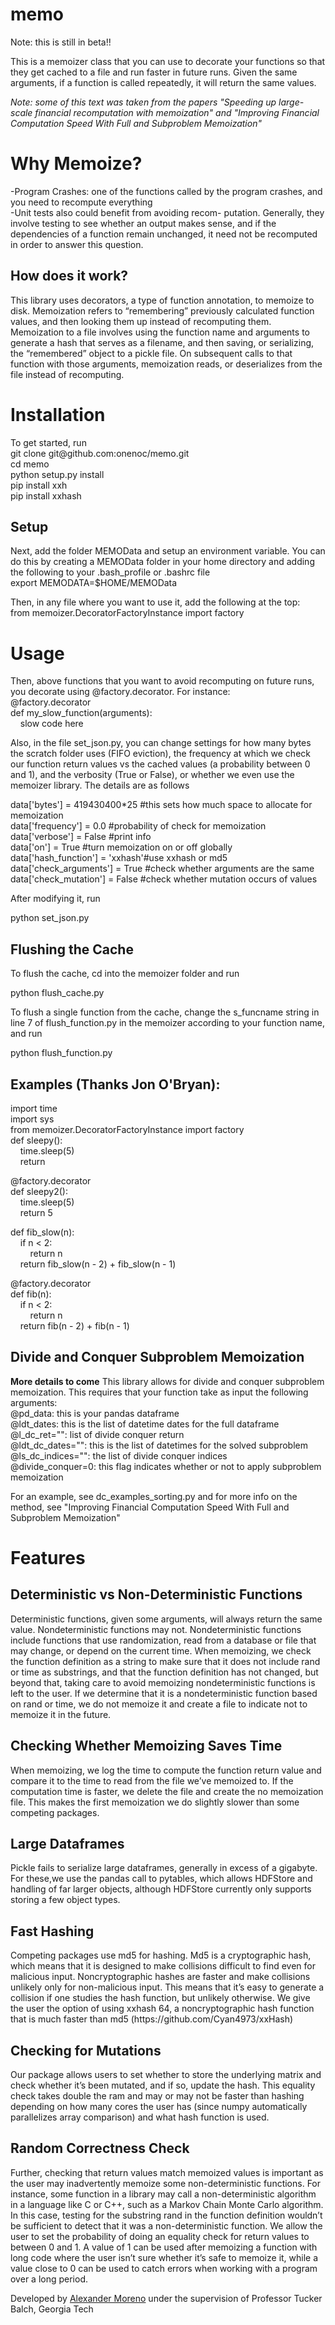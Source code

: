 memo
====
Note: this is still in beta!!

This is a memoizer class that you can use to decorate your functions so that they get cached to a file and run faster in future runs.  Given the same arguments, if a function is called repeatedly, it will return the same values.

<i>Note: some of this text was taken from the papers "Speeding up large-scale financial recomputation with memoization" and "Improving Financial Computation Speed With Full and Subproblem Memoization"</i>

<h1>Why Memoize?</h1>
-Program Crashes: one of the functions called by the program crashes, and you need to recompute everything<br>
-Unit tests also could benefit from avoiding recom- putation. Generally, they involve testing to see whether an output makes sense, and if the dependencies of a function remain unchanged, it need not be recomputed in order to answer this question.<br>
<h2>How does it work?</h2>
This library uses decorators, a type of function annotation, to memoize to disk. Memoization refers to “remembering” previously calculated function values, and then looking them up instead of recomputing them. Memoization to a file involves using the function name and arguments to generate a hash that serves as a filename, and then saving, or serializing, the “remembered” object to a pickle file. On subsequent calls to that function with those arguments, memoization reads, or deserializes from the file instead of recomputing.

<h1>Installation</h1>
To get started, run<br>
git clone git@github.com:onenoc/memo.git<br>
cd memo<br>
python setup.py install<br>
pip install xxh<br>
pip install xxhash<br>

<h2> Setup </h2>
Next, add the folder MEMOData and setup an environment variable.  You can do this by creating a MEMOData folder in your home directory and adding the following to your .bash_profile or .bashrc file<br>
export MEMODATA=$HOME/MEMOData<br>

Then, in any file where you want to use it, add the following at the top:<br>
from memoizer.DecoratorFactoryInstance import factory<br>

<h1> Usage </h1>
Then, above functions that you want to avoid recomputing on future runs, you decorate using @factory.decorator.  For instance:<br>
@factory.decorator<br>
def my_slow_function(arguments):<br>
&nbsp;&nbsp;&nbsp;&nbsp;slow code here<br>
  
Also, in the file set_json.py, you can change settings for how many bytes the scratch folder uses (FIFO eviction), the frequency at which we check our function return values vs the cached values (a probability between 0 and 1), and the verbosity (True or False), or whether we even use the memoizer library.  The details are as follows<br>

data['bytes'] = 419430400*25 #this sets how much space to allocate for memoization<br>
data['frequency'] = 0.0 #probability of check for memoization<br>
data['verbose'] = False #print info<br>
data['on'] = True #turn memoization on or off globally<br>
data['hash_function'] = 'xxhash'#use xxhash or md5<br>
data['check_arguments'] = True #check whether arguments are the same<br>
data['check_mutation'] = False #check whether mutation occurs of values<br>

After modifying it, run

python set_json.py

<h2> Flushing the Cache </h2>
To flush the cache, cd into the memoizer folder and run

python flush_cache.py

To flush a single function from the cache, change the s_funcname string in line 7 of flush_function.py in the memoizer according to your function name, and run

python flush_function.py

<h2> Examples (Thanks Jon O'Bryan):</h2>
import time<br>
import sys<br>
from memoizer.DecoratorFactoryInstance import factory<br>
def sleepy():<br>
&nbsp;&nbsp;&nbsp;&nbsp;time.sleep(5)<br>
&nbsp;&nbsp;&nbsp;&nbsp;return<br>

@factory.decorator<br>
def sleepy2():<br>
&nbsp;&nbsp;&nbsp;&nbsp;time.sleep(5)<br>
&nbsp;&nbsp;&nbsp;&nbsp;return 5<br>

def fib_slow(n):<br>
&nbsp;&nbsp;&nbsp;&nbsp;if n < 2:<br>
&nbsp;&nbsp;&nbsp;&nbsp;&nbsp;&nbsp;&nbsp;&nbsp;return n<br>
&nbsp;&nbsp;&nbsp;&nbsp;return fib_slow(n - 2) + fib_slow(n - 1)<br>

@factory.decorator<br>
def fib(n):<br>
&nbsp;&nbsp;&nbsp;&nbsp;if n < 2:<br>
&nbsp;&nbsp;&nbsp;&nbsp;&nbsp;&nbsp;&nbsp;&nbsp;return n<br>
&nbsp;&nbsp;&nbsp;&nbsp;return fib(n - 2) + fib(n - 1)<br>

<h2> Divide and Conquer Subproblem Memoization </h2>
<b>More details to come</b>
This library allows for divide and conquer subproblem memoization.  This requires that your function take as input the following arguments:<br>
@pd_data: this is your pandas dataframe<br>
@ldt_dates: this is the list of datetime dates for the full dataframe<br>
@l_dc_ret="": list of divide conquer return<br>
@ldt_dc_dates="": this is the list of datetimes for the solved subproblem<br>
@ls_dc_indices="": the list of divide conquer indices<br>
@divide_conquer=0: this flag indicates whether or not to apply subproblem memoization<br>

For an example, see dc_examples_sorting.py and for more info on the method, see "Improving Financial Computation Speed With Full and Subproblem Memoization"

<h1> Features </h1>
<h2> Deterministic vs Non-Deterministic Functions </h2>
Deterministic functions, given some arguments, will always return the same value. Nondeterministic functions may not. Nondeterministic functions include functions that use randomization, read from a database or file that may change, or depend on the current time. When memoizing, we check the function definition as a string to make sure that it does not include rand or time as substrings, and that the function definition has not changed, but beyond that, taking care to avoid memoizing nondeterministic functions is left to the user. If we determine that it is a nondeterministic function based on rand or time, we do not memoize it and create a file to indicate not to memoize it in the future.

<h2> Checking Whether Memoizing Saves Time </h2>
When memoizing, we log the time to compute the function return value and compare it to the time to read from the file we’ve memoized to. If the computation time is faster, we delete the file and create the no memoization file. This makes the first memoization we do slightly slower than some competing packages.

<h2> Large Dataframes </h2>
Pickle fails to serialize large dataframes, generally in excess of a gigabyte. For these,we use the pandas call to pytables, which allows HDFStore and handling of far larger objects, although HDFStore currently only supports storing a few object types.

<h2> Fast Hashing </h2>
Competing packages use md5 for hashing. Md5 is a cryptographic hash, which means that it is designed to make collisions difficult to find even for malicious input. Noncryptographic hashes are faster and make collisions unlikely only for non-malicious input. This means that it’s easy to generate a collision if one studies the hash function, but unlikely otherwise.  We give the user the option of using xxhash 64, a noncryptographic hash function that is much faster than md5 (https://github.com/Cyan4973/xxHash)

<h2> Checking for Mutations </h2>
Our package allows users to set whether to store the underlying matrix and check whether it’s been mutated, and if so, update the hash. This equality check takes double the ram and may or may not be faster than hashing depending on how many cores the user has (since numpy automatically parallelizes array comparison) and what hash function is used.

<h2> Random Correctness Check </h2>
Further, checking that return values match memoized values is important as the user may inadvertently memoize some non-deterministic functions. For instance, some function in a library may call a non-deterministic algorithm in a language like C or C++, such as a Markov Chain Monte Carlo algorithm. In this case, testing for the substring rand in the function definition wouldn’t be sufficient to detect that it was a non-deterministic function. We allow the user to set the probability of doing an equality check for return values to between 0 and 1. A value of 1 can be used after memoizing a function with long code where the user isn’t sure whether it’s safe to memoize it, while a value close to 0 can be used to catch errors when working with a program over a long period.

Developed by <a href="https://www.boostedml.com">Alexander Moreno</a> under the supervision of Professor Tucker Balch, Georgia Tech
